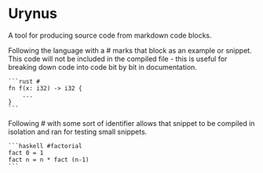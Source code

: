 # Urynus
A tool for producing source code from markdown code blocks.

Following the language with a # marks that block as an example or snippet. This code will not be included in the compiled file - this is useful for breaking down code into code bit by bit in documentation.
~~~
```rust #
fn f(x: i32) -> i32 {
    ...
}
```
~~~
Following # with some sort of identifier allows that snippet to be compiled in isolation and ran for testing small snippets.
~~~
```haskell #factorial
fact 0 = 1
fact n = n * fact (n-1)
```
~~~

